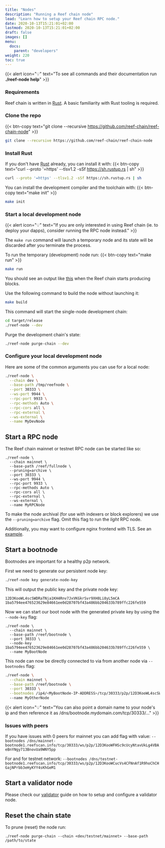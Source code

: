 ```yaml
---
title: "Nodes"
description: "Running a Reef chain node"
lead: "Learn how to setup your Reef chain RPC node."
date: 2020-10-13T15:21:01+02:00
lastmod: 2020-10-13T15:21:01+02:00
draft: false
images: []
menu:
  docs:
    parent: "developers"
weight: 220
toc: true
---
```


{{< alert icon="💡" text="To see all commands and their documentation run <b>./reef-node help</b>" >}}

### Requirements

Reef chain is written in [Rust](https://www.rust-lang.org/). A basic familiarity with Rust tooling is required.


### Clone the repo
{{< btn-copy text="git clone --recursive https://github.com/reef-chain/reef-chain-node" >}}
```bash
git clone --recursive https://github.com/reef-chain/reef-chain-node
```

### Install Rust
If you don't have [Rust](https://www.rust-lang.org/tools/install) already, you can install it with:
{{< btn-copy text="curl --proto '=https' --tlsv1.2 -sSf https://sh.rustup.rs | sh" >}}
```bash
curl --proto '=https' --tlsv1.2 -sSf https://sh.rustup.rs | sh
```

You can install the development compiler and the toolchain with:
{{< btn-copy text="make init" >}}
```bash
make init
```

### Start a local development node

{{< alert icon="💡" text="If you are only interested in using Reef chain (ie. to deploy your dapps), consider running the RPC node instead." >}}

The `make run` command will launch a temporary node and its state will be discarded after you terminate the process.

To run the temporary (development) node run:
{{< btn-copy text="make run" >}}
```bash
make run
```

You should see an output like [this](https://i.imgur.com/Dst10UI.png) when the Reef chain starts producing blocks.


Use the following command to build the node without launching it:

```bash
make build
```

This command will start the single-node development chain:

```bash
cd target/release
./reef-node --dev
```

Purge the development chain's state:

```bash
./reef-node purge-chain --dev
```


### Configure your local development node
Here are some of the common arguments you can use for a local node:
```bash
./reef-node \
  --chain dev \
  --base-path /tmp/reefnode \
  --port 30333 \
  --ws-port 9944 \
  --rpc-port 9933 \
  --rpc-methods Auto \
  --rpc-cors all \
  --rpc-external \
  --ws-external \
  --name MyDevNode
```




## Start a RPC node
The Reef chain mainnet or testnet RPC node can be started like so:
```
./reef-node \
  --chain mainnet \
  --base-path /reef/fullnode \
  --pruning=archive \
  --port 30333 \
  --ws-port 9944 \
  --rpc-port 9933 \
  --rpc-methods Auto \
  --rpc-cors all \
  --rpc-external \
  --ws-external \
  --name MyRPCNode
```

To make the node archival (for use with indexers or block explorers) we use the `--pruning=archive` flag. Omit this flag to run the _light_ RPC node.

Additionally, you may want to configure nginx frontend with TLS. See an [example](https://github.com/reef-chain/reef-chain-node/blob/main/rpc/nginx.conf).


## Start a bootnode

Bootnodes are important for a healthy p2p network.

First we need to generate our persistent node key:
```bash
./reef-node key generate-node-key
```

This will output the public key and the private node key:
```
12D3KooWL4scSWDRaTNja1KH4Rnv7JxVKGkrSvr9XH8Li8yL5mCA
1ba5794ee476523629e84661ee0d28707bf43a486bb204633b789ffc226fe559
```

Now we can start our boot node with the generated private key by using the `--node-key` flag:

```
./reef-node \
  --chain mainnet \
  --base-path /reef/bootnode \
  --port 30333 \
  --node-key 1ba5794ee476523629e84661ee0d28707bf43a486bb204633b789ffc226fe559 \
  --name MyBootNode
```

This node can now be directly connected to via from another node via `--bootnodes` flag:

```bash
./reef-node \
  --chain mainnet \
  --base-path /reef/bootnode \
  --port 30333 \
  --bootnodes /ip4/<MyBootNode-IP-ADDRESS>/tcp/30333/p2p/12D3KooWL4scSWDRaTNja1KH4Rnv7JxVKGkrSvr9XH8Li8yL5mCA
  --name MyOtherNode
```

{{< alert icon="💡" text="You can also point a domain name to your node's ip and then reference it as /dns/bootnode.mydomain.com/tcp/30333/..." >}}

### Issues with peers
If you have issues with 0 peers for mainnet you can add flag with value:
`--bootnodes /dns/mainnet-bootnode1.reefscan.info/tcp/30333/ws/p2p/12D3KooWFHSc9cUcyNtavUkLg4VBAeBnYNgy713BnovUa9WNY5pp`

For and for testnet network:
`--bootnodes /dns/testnet-bootnode1.reefscan.info/tcp/30333/ws/p2p/12D3KooWCucVs4CFNnAf1R9hoChCHGajNPrbb3eHyKYY4sKhGeM1`

## Start a validator node
Please check our [validator](/docs/governance/validators/) guide on how to setup and configure a
validator node.

## Reset the chain state
To prune (reset) the node run:
```
./reef-node purge-chain --chain <dev/testnet/mainnet> --base-path /path/to/state
```
